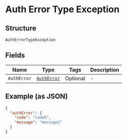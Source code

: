 
# Auth Error Type Exception

## Structure

`AuthErrorTypeException`

## Fields

| Name | Type | Tags | Description |
|  --- | --- | --- | --- |
| `AuthError` | [`AuthError`](../../doc/models/auth-error.md) | Optional | - |

## Example (as JSON)

```json
{
  "authError": {
    "code": "code0",
    "message": "message2"
  }
}
```

